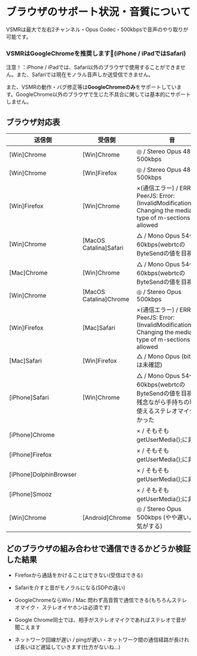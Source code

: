 # ブラウザのサポート状況・音質について

VSMRは最大で左右2チャンネル・Opus Codec・500kbpsで音声のやり取りが可能です。

### VSMRはGoogleChromeを推奨します💪(iPhone / iPadではSafari)

注意！：iPhone / iPadでは、Safari以外のブラウザで使用することができません。また、Safariでは現在モノラル音声しか送受信できません。

また、VSMRの動作・バグ修正等は**GoogleChromeのみ**をサポートしています。GoogleChrome以外のブラウザで生じた不具合に関しては基本的にサポートしません。



## ブラウザ対応表

| 送信側                 | 受信側                 | 音                                                           |
| ---------------------- | ---------------------- | ------------------------------------------------------------ |
| [Win]Chrome            | [Win]Chrome            | ◎ / Stereo Opus 480～500kbps                                 |
| [Win]Chrome            | [Win]Firefox           | ◎ / Stereo Opus 480～500kbps                                 |
| [Win]Firefox           | [Win]Chrome            | ×(通信エラー) / ERROR PeerJS:  Error: (InvalidModificationError) Changing the media-type of m-sections is not allowed |
| [Win]Chrome            | [MacOS Catalina]Safari | △ / Mono Opus 54～60kbps(webrtcのByteSendの値を目視)         |
| [Mac]Chrome            | [Win]Chrome            | △ / Mono Opus 54～60kbps(webrtcのByteSendの値を目視)         |
| [Win]Chrome            | [MacOS Catalina]Chrome | ◎ / Stereo Opus 500kbps                                      |
| [Win]Firefox           | [Mac]Safari            | ×(通信エラー) / ERROR PeerJS:  Error: (InvalidModificationError) Changing the media-type of m-sections is not allowed |
| [Mac]Safari            | [Win]Firefox           | △ / Mono Opus (bit rateは未確認)                             |
| [iPhone]Safari         | [Win]Chrome            | △ / Mono Opus 54～60kbps(webrtcのByteSendの値を目視)<br />残念ながら手持ちの環境で使えるステレオマイクがなかった |
| [iPhone]Chrome         |                        | × / そもそも getUserMedia();に非対応                         |
| [iPhone]Firefox        |                        | × / そもそもgetUserMedia();に非対応                          |
| [iPhone]DolphinBrowser |                        | × / そもそもgetUserMedia();に非対応                          |
| [iPhone]Smooz          |                        | × / そもそもgetUserMedia();に非対応                          |
| [Win]Chrome            | [Android]Chrome        | ◎ / Stereo Opus 500kbps (やや遅いような気がする)             |



## どのブラウザの組み合わせで通信できるかどうか検証した結果

* Firefoxから通話をかけることはできない(受信はできる)
* Safariを介すと音がモノラルになる(SDPの違い)
* GoogleChromeならWin / Mac 問わず高音質で通信できる(もちろんステレオマイク・ ステレオイヤホンは必須です)
* Google Chrome同士では、相手がステレオマイクであればステレオで音が聞こえます

* ネットワーク回線が遅い / pingが遅い・ネットワーク間の通信経路が長ければ長いほど遅延していきます(仕方がないね…)

